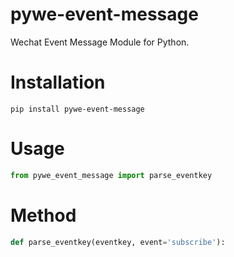 # pywe-event-message

Wechat Event Message Module for Python.

# Installation

```shell
pip install pywe-event-message
```

# Usage

```python
from pywe_event_message import parse_eventkey
```

# Method

```python
def parse_eventkey(eventkey, event='subscribe'):
```
